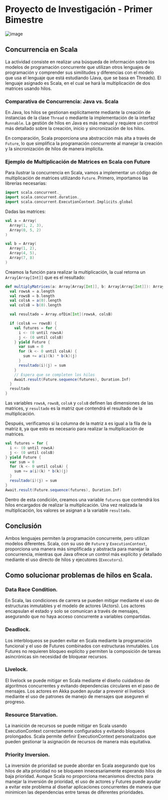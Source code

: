 # Proyecto de Investigación - Primer Bimestre

![image](https://github.com/ikestrella/PAvanzada/assets/115649439/cb035063-6ffd-47dc-8595-255a40cfabe0)

## Concurrencia en Scala

La actividad consiste en realizar una búsqueda de información sobre los modelos de programación concurrente que utilizan otros lenguajes de programación y comprender sus similitudes y diferencias con el modelo que usa el lenguaje que está estudiando (Java, que se basa en Threads). El lenguaje asignado es Scala, en el cual se hará la multiplicación de dos matrices usando hilos.

### Comparativa de Concurrencia: Java vs. Scala

En Java, los hilos se gestionan explícitamente mediante la creación de instancias de la clase `Thread` o mediante la implementación de la interfaz `Runnable`. La gestión de hilos en Java es más manual y requiere un control más detallado sobre la creación, inicio y sincronización de los hilos.

En comparación, Scala proporciona una abstracción más alta a través de `Future`, lo que simplifica la programación concurrente al manejar la creación y la sincronización de hilos de manera implícita.

### Ejemplo de Multiplicación de Matrices en Scala con Future

Para ilustrar la concurrencia en Scala, vamos a implementar un código de multiplicación de matrices utilizando `Future`. Primero, importamos las librerías necesarias:

```scala
import scala.concurrent._
import scala.concurrent.duration._
import scala.concurrent.ExecutionContext.Implicits.global
```

Dadas las matrices:

```scala
val a = Array(
  Array(1, 2, 3),
  Array(0, 5, 2)
)

val b = Array(
  Array(1, 2),
  Array(4, 5),
  Array(7, 8)
)
```

Creamos la función para realizar la multiplicación, la cual retorna un `Array[Array[Int]]` que es el resultado:

```scala
def multiplyMatrices(a: Array[Array[Int]], b: Array[Array[Int]]): Array[Array[Int]] = {
  val rowsA = a.length
  val rowsB = b.length
  val colsA = a(0).length
  val colsB = b(0).length

  val resultado = Array.ofDim[Int](rowsA, colsB)

  if (colsA == rowsB) {
    val futures = for {
      i <- (0 until rowsA)
      j <- (0 until colsB)
    } yield Future {
      var sum = 0
      for (k <- 0 until colsA) {
        sum += a(i)(k) * b(k)(j)
      }
      resultado(i)(j) = sum
    }
    // Espera que se completen los hilos
    Await.result(Future.sequence(futures), Duration.Inf)
  }
  resultado
}
```

Las variables `rowsA`, `rowsB`, `colsA` y `colsB` definen las dimensiones de las matrices, y `resultado` es la matriz que contendrá el resultado de la multiplicación.

Después, verificamos si la columna de la matriz `A` es igual a la fila de la matriz `B`, ya que esto es necesario para realizar la multiplicación de matrices.

```scala
val futures = for {
  i <- (0 until rowsA)
  j <- (0 until colsB)
} yield Future {
  var sum = 0
  for (k <- 0 until colsA) {
    sum += a(i)(k) * b(k)(j)
  }
  resultado(i)(j) = sum
}
Await.result(Future.sequence(futures), Duration.Inf)
```

Dentro de esta condición, creamos una variable `futures` que contendrá los hilos encargados de realizar la multiplicación. Una vez realizada la multiplicación, los valores se asignan a la variable `resultado`.

## Conclusión

Ambos lenguajes permiten la programación concurrente, pero utilizan modelos diferentes. Scala, con su uso de `Future` y `ExecutionContext`, proporciona una manera más simplificada y abstracta para manejar la concurrencia, mientras que Java ofrece un control más explícito y detallado mediante el uso directo de hilos y ejecutores (`Executors`).

## Como solucionar problemas de hilos en Scala.


### Data Race Condition.


En Scala, las condiciones de carrera se pueden mitigar mediante el uso de estructuras inmutables y el modelo de actores (Actors). Los actores encapsulan el estado y solo se comunican a través de mensajes, asegurando que no haya acceso concurrente a variables compartidas.

### Deadlock.


Los interbloqueos se pueden evitar en Scala mediante la programación funcional y el uso de Futures combinados con estructuras inmutables. Los Futures no requieren bloqueo explícito y permiten la composición de tareas asincrónicas sin necesidad de bloquear recursos.

### Livelock.


El livelock se puede mitigar en Scala mediante el diseño cuidadoso de algoritmos concurrentes y evitando dependencias circulares en el paso de mensajes. Los actores en Akka pueden ayudar a prevenir el livelock mediante el uso de patrones de manejo de mensajes que aseguren el progreso.

### Resource Starvation.


La inanición de recursos se puede mitigar en Scala usando ExecutionContext correctamente configurados y evitando bloqueos prolongados. Scala permite definir ExecutionContext personalizados que pueden gestionar la asignación de recursos de manera más equitativa.

### **Priority Inversion**.


La inversión de prioridad se puede abordar en Scala asegurando que los hilos de alta prioridad no se bloqueen innecesariamente esperando hilos de baja prioridad. Aunque Scala no proporciona mecanismos directos para manejar la inversión de prioridad, el uso de actores y Futures puede ayudar a evitar este problema al diseñar aplicaciones concurrentes de manera que minimicen las dependencias entre tareas de diferentes prioridades.
